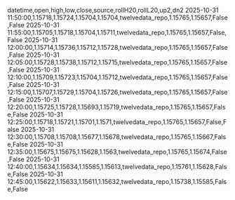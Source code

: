 datetime,open,high,low,close,source,rollH20,rollL20,up2,dn2
2025-10-31 11:50:00,1.15718,1.15724,1.15704,1.15704,twelvedata_repo,1.15765,1.15657,False,False
2025-10-31 11:55:00,1.15705,1.15718,1.15704,1.15711,twelvedata_repo,1.15765,1.15657,False,False
2025-10-31 12:00:00,1.15714,1.15736,1.15712,1.15728,twelvedata_repo,1.15765,1.15657,False,False
2025-10-31 12:05:00,1.15728,1.15738,1.15712,1.15715,twelvedata_repo,1.15765,1.15657,False,False
2025-10-31 12:10:00,1.15709,1.15723,1.15704,1.15712,twelvedata_repo,1.15765,1.15657,False,False
2025-10-31 12:15:00,1.15707,1.15729,1.15704,1.15726,twelvedata_repo,1.15765,1.15657,False,False
2025-10-31 12:20:00,1.15725,1.15728,1.15693,1.15719,twelvedata_repo,1.15765,1.15657,False,False
2025-10-31 12:25:00,1.15718,1.15721,1.15701,1.1571,twelvedata_repo,1.15765,1.15657,False,False
2025-10-31 12:30:00,1.15708,1.15708,1.15677,1.15678,twelvedata_repo,1.15765,1.15667,False,False
2025-10-31 12:35:00,1.15675,1.15675,1.15628,1.1563,twelvedata_repo,1.15765,1.15674,False,False
2025-10-31 12:40:00,1.15634,1.15634,1.15585,1.15613,twelvedata_repo,1.15761,1.15628,False,False
2025-10-31 12:45:00,1.15622,1.15633,1.15611,1.15632,twelvedata_repo,1.15738,1.15585,False,False
